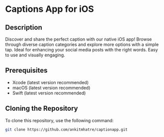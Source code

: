 # Captions App for iOS

## Description

Discover and share the perfect caption with our native iOS app! Browse through diverse caption categories and explore more options with a simple tap. Ideal for enhancing your social media posts with the right words. Easy to use and visually engaging.

## Prerequisites

- Xcode (latest version recommended)
- macOS (latest version recommended)
- Swift (latest version recommended)

## Cloning the Repository

To clone this repository, use the following command:

```bash
git clone https://github.com/ankitmhatre/captionapp.git
